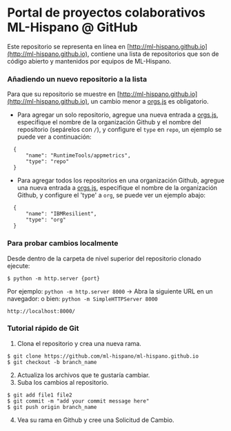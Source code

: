 # Portal de proyectos colaborativos ML-Hispano @ GitHub

Este repositorio se representa en línea en [http://ml-hispano.github.io](http://ml-hispano.github.io), contiene una lista de repositorios que son de código abierto y mantenidos por equipos de ML-Hispano.

### Añadiendo un nuevo repositorio a la lista

Para que su repositorio se muestre en [http://ml-hispano.github.io](http://ml-hispano.github.io), un cambio menor a [orgs.js](js/orgs.js) es obligatorio.

* Para agregar un solo repositorio, agregue una nueva entrada a [orgs.js](js/orgs.js), especifique el nombre de la organización Github y el nombre del repositorio (sepárelos con `/`), y configure el `type` en `repo`, un ejemplo se puede ver a continuación:

```
  {
      "name": "RuntimeTools/appmetrics",
      "type": "repo"
  }
```

* Para agregar todos los repositorios en una organización Github, agregue una nueva entrada a [orgs.js](js/orgs.js), especifique el nombre de la organización Github, y configure el 'type' a `org`, se puede ver un ejemplo abajo:

```
  {
      "name": "IBMResilient",
      "type": "org"
  }
```

### Para probar cambios localmente

Desde dentro de la carpeta de nivel superior del repositorio clonado ejecute:

```
$ python -m http.server {port}
```

Por ejemplo: `python -m http.server 8000` -> Abra la siguiente URL en un navegador:
o bien: `python -m SimpleHTTPServer 8000`

```
http://localhost:8000/
```

### Tutorial rápido de Git

1. Clona el repositorio y crea una nueva rama.

```
$ git clone https://github.com/ml-hispano/ml-hispano.github.io
$ git checkout -b branch_name
```

2. Actualiza los archivos que te gustaría cambiar.
3. Suba los cambios al repositorio.

```
$ git add file1 file2
$ git commit -m "add your commit message here"
$ git push origin branch_name
```

4. Vea su rama en Github y cree una Solicitud de Cambio.
